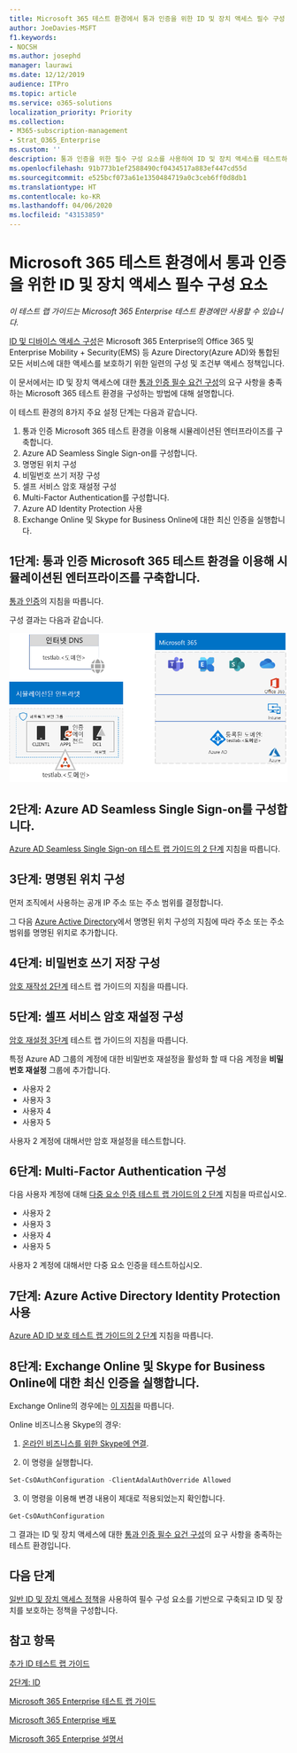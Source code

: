 ```yaml
---
title: Microsoft 365 테스트 환경에서 통과 인증을 위한 ID 및 장치 액세스 필수 구성 요소
author: JoeDavies-MSFT
f1.keywords:
- NOCSH
ms.author: josephd
manager: laurawi
ms.date: 12/12/2019
audience: ITPro
ms.topic: article
ms.service: o365-solutions
localization_priority: Priority
ms.collection:
- M365-subscription-management
- Strat_O365_Enterprise
ms.custom: ''
description: 통과 인증을 위한 필수 구성 요소를 사용하여 ID 및 장치 액세스를 테스트하는 Microsoft 365 환경을 만듭니다.
ms.openlocfilehash: 91b773b1ef2588490cf0434517a883ef447cd55d
ms.sourcegitcommit: e525bcf073a61e1350484719a0c3ceb6ff0d8db1
ms.translationtype: HT
ms.contentlocale: ko-KR
ms.lasthandoff: 04/06/2020
ms.locfileid: "43153859"
---
```

# <a name="identity-and-device-access-prerequisites-for-pass-through-authentication-in-your-microsoft-365-test-environment"></a>Microsoft 365 테스트 환경에서 통과 인증을 위한 ID 및 장치 액세스 필수 구성 요소

*이 테스트 랩 가이드는 Microsoft 365 Enterprise 테스트 환경에만 사용할 수 있습니다.*

[ID 및 디바이스 액세스 구성](microsoft-365-policies-configurations.md)은 Microsoft 365 Enterprise의 Office 365 및 Enterprise Mobility + Security(EMS) 등 Azure Directory(Azure AD)와 통합된 모든 서비스에 대한 액세스를 보호하기 위한 일련의 구성 및 조건부 액세스 정책입니다.

이 문서에서는 ID 및 장치 액세스에 대한 [통과 인증 필수 요건 구성](identity-access-prerequisites.md#prerequisites)의 요구 사항을 충족하는 Microsoft 365 테스트 환경을 구성하는 방법에 대해 설명합니다.

이 테스트 환경의 8가지 주요 설정 단계는 다음과 같습니다.

1.  통과 인증 Microsoft 365 테스트 환경을 이용해 시뮬레이션된 엔터프라이즈를 구축합니다.
2.  Azure AD Seamless Single Sign-on를 구성합니다.
3.  명명된 위치 구성
4.  비밀번호 쓰기 저장 구성
5.  셀프 서비스 암호 재설정 구성
6.  Multi-Factor Authentication를 구성합니다.
7.  Azure AD Identity Protection 사용
8.  Exchange Online 및 Skype for Business Online에 대한 최신 인증을 실행합니다.

## <a name="phase-1-build-out-your-simulated-enterprise-with-pass-through-authentication-microsoft-365-test-environment"></a>1단계: 통과 인증 Microsoft 365 테스트 환경을 이용해 시뮬레이션된 엔터프라이즈를 구축합니다.

[통과 인증](pass-through-auth-m365-ent-test-environment.md)의 지침을 따릅니다.

구성 결과는 다음과 같습니다.

![통과 인증 테스트 환경으로 시뮬레이트된 엔터프라이즈](../media/pass-through-auth-m365-ent-test-environment/Phase2.png)
 
## <a name="phase-2-configure-azure-ad-seamless-single-sign-on"></a>2단계: Azure AD Seamless Single Sign-on를 구성합니다.

[Azure AD Seamless Single Sign-on 테스트 랩 가이드의 2 단계](single-sign-on-m365-ent-test-environment.md#phase-2-configure-azure-ad-connect-on-app1-for-azure-ad-seamless-sso) 지침을 따릅니다.

## <a name="phase-3-configure-named-locations"></a>3단계: 명명된 위치 구성

먼저 조직에서 사용하는 공개 IP 주소 또는 주소 범위를 결정합니다.

그 다음 [Azure Active Directory](https://docs.microsoft.com/azure/active-directory/reports-monitoring/quickstart-configure-named-locations)에서 명명된 위치 구성의 지침에 따라 주소 또는 주소 범위를 명명된 위치로 추가합니다. 

## <a name="phase-4-configure-password-writeback"></a>4단계: 비밀번호 쓰기 저장 구성

[암호 재작성 2단계](password-writeback-m365-ent-test-environment.md#phase-2-enable-password-writeback-for-the-testlab-ad-ds-domain) 테스트 랩 가이드의 지침을 따릅니다.

## <a name="phase-5-configure-self-service-password-reset"></a>5단계: 셀프 서비스 암호 재설정 구성

[암호 재설정 3단계](password-reset-m365-ent-test-environment.md#phase-3-configure-and-test-password-reset) 테스트 랩 가이드의 지침을 따릅니다. 

특정 Azure AD 그룹의 계정에 대한 비밀번호 재설정을 활성화 할 때 다음 계정을 **비밀번호 재설정** 그룹에 추가합니다.

- 사용자 2
- 사용자 3
- 사용자 4
- 사용자 5

사용자 2 계정에 대해서만 암호 재설정을 테스트합니다.

## <a name="phase-6-configure-multi-factor-authentication"></a>6단계: Multi-Factor Authentication 구성

다음 사용자 계정에 대해 [다중 요소 인증 테스트 랩 가이드의  2 단계](multi-factor-authentication-microsoft-365-test-environment.md#phase-2-enable-and-test-multi-factor-authentication-for-the-user-2-account) 지침을 따르십시오.

- 사용자 2
- 사용자 3
- 사용자 4
- 사용자 5

사용자 2 계정에 대해서만 다중 요소 인증을 테스트하십시오.

## <a name="phase-7-enable-azure-ad-identity-protection"></a>7단계: Azure Active Directory Identity Protection 사용

[Azure AD ID 보호 테스트 랩 가이드의 2 단계](azure-ad-identity-protection-microsoft-365-test-environment.md#phase-2-use-azure-ad-identity-protection) 지침을 따릅니다. 

## <a name="phase-8-enable-modern-authentication-for-exchange-online-and-skype-for-business-online"></a>8단계: Exchange Online 및 Skype for Business Online에 대한 최신 인증을 실행합니다.

Exchange Online의 경우에는 [이 지침](https://docs.microsoft.com/Exchange/clients-and-mobile-in-exchange-online/enable-or-disable-modern-authentication-in-exchange-online#enable-or-disable-modern-authentication-in-exchange-online-for-client-connections-in-outlook-2013-or-later)을 따릅니다. 

Online 비즈니스용 Skype의 경우:

1. [온라인 비즈니스를 위한 Skype에 연결](https://docs.microsoft.com/SkypeForBusiness/set-up-your-computer-for-windows-powershell/set-up-your-computer-for-windows-powershell).

2. 이 명령을 실행합니다.

  ```powershell
  Set-CsOAuthConfiguration -ClientAdalAuthOverride Allowed
  ```

3. 이 명령을 이용해 변경 내용이 제대로 적용되었는지 확인합니다.

  ```powershell
  Get-CsOAuthConfiguration
  ```

그 결과는 ID 및 장치 액세스에 대한 [통과 인증 필수 요건 구성](identity-access-prerequisites.md#prerequisites)의 요구 사항을 충족하는 테스트 환경입니다. 

## <a name="next-step"></a>다음 단계

[일반 ID 및 장치 액세스 정책](identity-access-policies.md)을 사용하여 필수 구성 요소를 기반으로 구축되고 ID 및 장치를 보호하는 정책을 구성합니다.

## <a name="see-also"></a>참고 항목

[추가 ID 테스트 랩 가이드](m365-enterprise-test-lab-guides.md#identity)

[2단계: ID](identity-infrastructure.md)

[Microsoft 365 Enterprise 테스트 랩 가이드](m365-enterprise-test-lab-guides.md)

[Microsoft 365 Enterprise 배포](deploy-microsoft-365-enterprise.md)

[Microsoft 365 Enterprise 설명서](https://docs.microsoft.com/microsoft-365-enterprise/)

